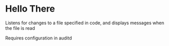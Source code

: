 # Hello There

Listens for changes to a file specified in code, and displays messages when the file is read

Requires configuration in auditd
